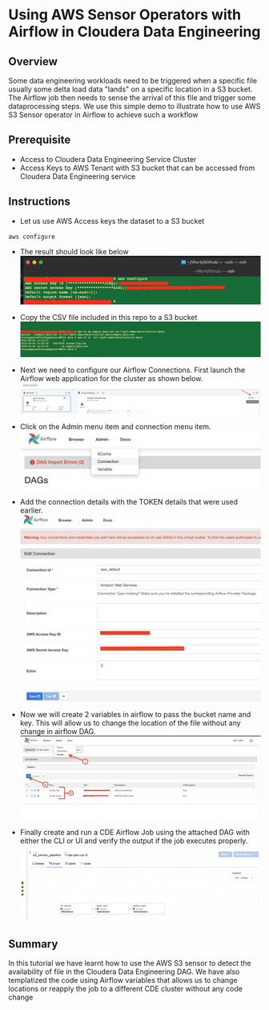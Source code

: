 # Using AWS Sensor Operators  with Airflow in Cloudera Data Engineering 
## Overview
Some data engineering workloads need to be triggered when a specific file usually some delta load data "lands" on a specific location in a S3 bucket. The Airflow job then needs to sense the arrival of this file and trigger some dataprocessing steps. We use this simple demo to illustrate how to use AWS S3 Sensor operator in Airflow to achieve such a workflow

## Prerequisite
- Access to Cloudera Data Engineering Service Cluster
- Access Keys to AWS Tenant with S3 bucket that can be accessed from Cloudera Data Engineering service

## Instructions
- Let us use AWS Access keys the dataset to a S3 bucket
```
aws configure 
```
- The result should look like below
![](./images/aws_configure.jpg)
- Copy the CSV file included in this repo to a S3 bucket
![](./images/upload_csv_file.jpg)

- Next we need to configure our Airflow Connections. First  launch the Airflow web application for the cluster as shown below. 
![](./images/CDE_airflow_config.png)

- Click on the Admin menu item and connection menu item. 
![](./images/airflow_connections.jpg)

- Add the connection details with the TOKEN details that were used earlier. 
![](./images/airflow_connection_details.jpg)

- Now we will create 2 variables in airflow to pass the bucket name and key. This will allow us to change the location of the file without any change in airflow DAG. 
![](./images/airflow_variables_creation.jpg)

- Finally create and run a CDE Airflow Job using the attached DAG with either the CLI or UI and verify the output if the job executes properly. 
![](./images/cde_airflow_dag_execution.jpg)

## Summary
In this tutorial we have learnt how to use the AWS S3 sensor to detect the availability of file in the Cloudera Data Engineering DAG. We have also templatized the code using Airflow variables that allows us to change locations or reapply the job to a different CDE cluster without any code change